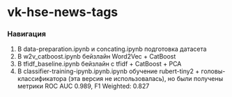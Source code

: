 # vk-hse-news-tags
### Навигация
1. В data-preparation.ipynb и concating.ipynb подготовка датасета
2. В w2v_catboost.ipynb бейзлайн Word2Vec + CatBoost
3. В tfidf_baseline.ipynb бейзлайн с tfidf + CatBoost + PCA
4. В classifier-training-ipynb.ipynb.ipynb обучение rubert-tiny2 + головы-классификатора (эта версия не использовалась), но были получены метрики ROC AUC 0.989, F1 Weighted: 0.827
